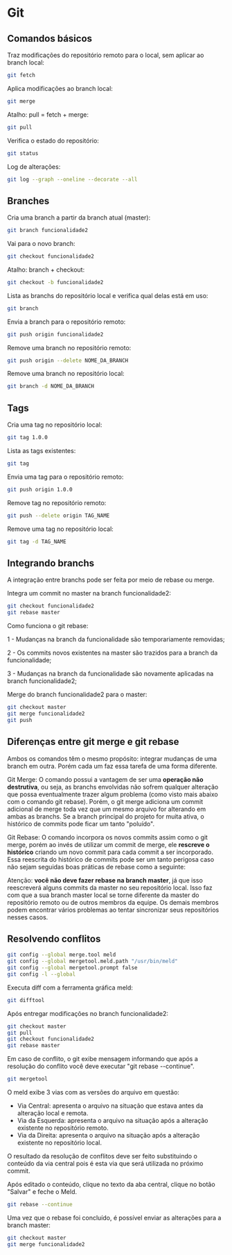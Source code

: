 # Git

## Comandos básicos

Traz modificações do repositório remoto para o local, sem aplicar ao branch local:

```bash
git fetch
```

Aplica modificações ao branch local:

```bash
git merge
```

Atalho: pull = fetch + merge:

```bash
git pull
```

Verifica o estado do repositório:

```bash
git status
```

Log de alterações:

```bash
git log --graph --oneline --decorate --all
```

## Branches

Cria uma branch a partir da branch atual (master):

```bash
git branch funcionalidade2
```

Vai para o novo branch:

```bash
git checkout funcionalidade2
```

Atalho: branch + checkout:

```bash
git checkout -b funcionalidade2
```

Lista as branchs do repositório local e verifica qual delas está em uso:

```bash
git branch
```

Envia a branch para o repositório remoto:

```bash
git push origin funcionalidade2
```

Remove uma branch no repositório remoto:

```bash
git push origin --delete NOME_DA_BRANCH
```

Remove uma branch no repositório local:

```bash
git branch -d NOME_DA_BRANCH
```

## Tags

Cria uma tag no repositório local:

```bash
git tag 1.0.0
```

Lista as tags existentes:

```bash
git tag
```

Envia uma tag para o repositório remoto:

```bash
git push origin 1.0.0
```

Remove tag no repositório remoto:

```bash
git push --delete origin TAG_NAME
```

Remove uma tag no repositório local:

```bash
git tag -d TAG_NAME
```

## Integrando branchs

A integração entre branchs pode ser feita por meio de rebase ou merge.

Integra um commit no master na branch funcionalidade2:

```bash
git checkout funcionalidade2
git rebase master
```

Como funciona o git rebase:

1 - Mudanças na branch da funcionalidade são temporariamente removidas;

2 - Os commits novos existentes na master são trazidos para a branch da funcionalidade;

3 - Mudanças na branch da funcionalidade são novamente aplicadas na branch funcionalidade2;

Merge do branch funcionalidade2 para o master:

```bash
git checkout master
git merge funcionalidade2
git push
```

## Diferenças entre git merge e git rebase

Ambos os comandos têm o mesmo propósito: integrar mudanças de uma branch em outra. Porém cada um faz essa tarefa de uma forma diferente.

Git Merge: O comando possui a vantagem de ser uma **operação não destrutiva**, ou seja, as branchs envolvidas não sofrem qualquer alteração que possa eventualmente trazer algum problema (como visto mais abaixo com o comando git rebase). Porém, o git merge adiciona um commit adicional de merge toda vez que um mesmo arquivo for alterando em ambas as branchs. Se a branch principal do projeto for muita ativa, o histórico de commits pode ficar um tanto "poluído".

Git Rebase: O comando incorpora os novos commits assim como o git merge, porém ao invés de utilizar um commit de merge, ele **rescreve o histórico** criando um novo commit para cada commit a ser incorporado. Essa reescrita do histórico de commits pode ser um tanto perigosa caso não sejam seguidas boas práticas de rebase como a seguinte:

Atenção: **você não deve fazer rebase na branch master**, já que isso reescreverá alguns commits da master no seu repositório local. Isso faz com que a sua branch master local se torne diferente da master do repositório remoto ou de outros membros da equipe. Os demais membros podem encontrar vários problemas ao tentar sincronizar seus repositórios nesses casos.

## Resolvendo conflitos

```bash
git config --global merge.tool meld
git config --global mergetool.meld.path "/usr/bin/meld"
git config --global mergetool.prompt false
git config -l --global
```

Executa diff com a ferramenta gráfica meld:

```bash
git difftool
```

Após entregar modificações no branch funcionalidade2:

```bash
git checkout master
git pull
git checkout funcionalidade2
git rebase master
```

Em caso de conflito, o git exibe mensagem informando que após a resolução do conflito você deve executar "git rebase --continue".

```bash
git mergetool
```

O meld exibe 3 vias com as versões do arquivo em questão:

- Via Central: apresenta o arquivo na situação que estava antes da alteração local e remota.
- Via da Esquerda: apresenta o arquivo na situação após a alteração existente no repositório remoto.
- Via da Direita: apresenta o arquivo na situação após a alteração existente no repositório local.

O resultado da resolução de conflitos deve ser feito substituindo o conteúdo da via central pois é esta via que será utilizada no próximo commit.

Após editado o conteúdo, clique no texto da aba central, clique no botão "Salvar" e feche o Meld.

```bash
git rebase --continue
```

Uma vez que o rebase foi concluído, é possível enviar as alterações para a branch master:

```bash
git checkout master
git merge funcionalidade2
```
